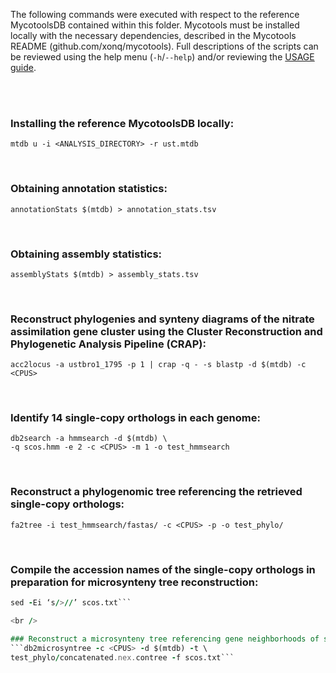 The following commands were executed with respect to the reference MycotoolsDB
contained within this folder. Mycotools must be installed locally with the necessary 
dependencies, described in the Mycotools README (github.com/xonq/mycotools).
Full descriptions of the scripts can be reviewed using the help menu
(`-h`/`--help`) and/or reviewing the [USAGE
guide](https://github.com/xonq/mycotools/blob/master/USAGE.md).

<br /><br />

### Installing the reference MycotoolsDB locally:
```mtdb u -i <ANALYSIS_DIRECTORY> -r ust.mtdb```

<br />

### Obtaining annotation statistics:
```annotationStats $(mtdb) > annotation_stats.tsv```

<br />

### Obtaining assembly statistics:
```assemblyStats $(mtdb) > assembly_stats.tsv```

<br />

### Reconstruct phylogenies and synteny diagrams of the nitrate assimilation gene cluster using the Cluster Reconstruction and Phylogenetic Analysis Pipeline (CRAP):
```acc2locus -a ustbro1_1795 -p 1 | crap -q - -s blastp -d $(mtdb) -c <CPUS>```

<br />

### Identify 14 single-copy orthologs in each genome:
```
db2search -a hmmsearch -d $(mtdb) \
-q scos.hmm -e 2 -c <CPUS> -m 1 -o test_hmmsearch
```

<br />

### Reconstruct a phylogenomic tree referencing the retrieved single-copy orthologs:
```fa2tree -i test_hmmsearch/fastas/ -c <CPUS> -p -o test_phylo/```

<br />

### Compile the accession names of the single-copy orthologs in preparation for microsynteny tree reconstruction:
```for i in test_hmmsearch/fastas/*fa; do grep ‘>’ $i >> scos.txt; done
sed -Ei ‘s/>//’ scos.txt```

<br />

### Reconstruct a microsynteny tree referencing gene neighborhoods of single-copy orthologs and constrained by the topology of the phylogenomic tree:
```db2microsyntree -c <CPUS> -d $(mtdb) -t \
test_phylo/concatenated.nex.contree -f scos.txt```
